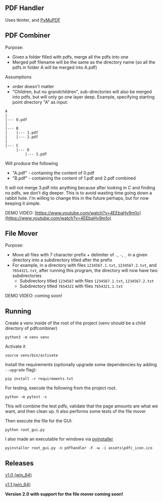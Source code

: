 ## PDF Handler

Uses tkinter, and [PyMuPDF](https://pymupdf.readthedocs.io/en/latest/document.html)

## PDF Combiner
Purpose:
* Given a folder filled with pdfs, merge all the pdfs into one
* Merged pdf filename will be the same as the directory name (so all the
pdfs in folder A will be merged into A.pdf)

Assumptions
* order doesn't matter
* "Children, but no grandchildren",
sub-directories will also be merged into pdfs, but will only go one layer
deep. Example, specifying starting point directory "A" as input:  

```
A
|
|--- 0.pdf
|
|--- B
|    |--- 1.pdf
|    |--- 2.pdf
|
|--- C
     |--- D
         |--- 3.pdf
```

Will produce the following

* "A.pdf" - containing the content of 0.pdf
* "B.pdf" - containing the content of 1.pdf and 2.pdf combined

It will not merge 3.pdf into anything because after looking in C
and finding no pdfs, we don't dig deeper. This is to avoid wasting
time going down a rabbit hole. I'm willing to change this in the
future perhaps, but for now keeping it simple.

DEMO VIDEO: [https://www.youtube.com/watch?v=4EEbaHv9m1o](https://www.youtube.com/watch?v=4EEbaHv9m1o)

## File Mover
Purpose:
* Move all files with 7 character prefix + delimiter of `.`, `-`, `_` in a given directory
into a subdirectory titled after the prefix
* For example, in a directory with files `1234567.1.txt`, `1234567.2.txt`, and `7654321.txt`, after
running this program, the directory will now have two subdirectories
  * Subdirectory titled `1234567` with files `1234567.1.txt`, `1234567.2.txt`
  * Subdirectory titled `7654321` with files `7654321.1.txt`

DEMO VIDEO: coming soon!

## Running
Create a venv inside of the root of the project (venv should be a child directory of pdfcombiner)
```
python3 -m venv venv
```

Activate it 
```
source venv/bin/activate
```

Install the requirements (optionally upgrade some dependencies by adding `--upgrade` flag):
```
pip install -r requirements.txt
```

For testing, execute the following from the project root.
```
python -m pytest -s
```

This will combine the test pdfs, validate that the page amounts are what
we want, and then clean up. It also performs some tests of the file mover


Then execute the file for the GUI:
```
python root_gui.py
```

I also made an executable for windows via [pyinstaller](https://pyinstaller.readthedocs.io/en/stable/usage.html)
```
pyinstaller root_gui.py -n pdfhandler -F -w -i assets\pdfc_icon.ico
```

## Releases

[v1.0 (win_64)](https://github.com/mbaker341997/pdf_combiner/releases/tag/v1.0)

[v1.1 (win_64)](https://github.com/mbaker341997/pdf_combiner/releases/tag/v1.1)

**Version 2.0 with support for the file mover coming soon!**
